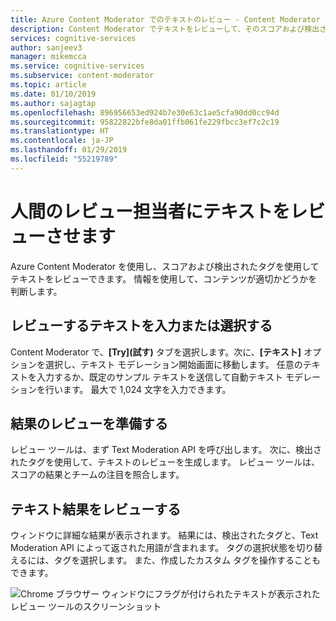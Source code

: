 ```yaml
---
title: Azure Content Moderator でのテキストのレビュー - Content Moderator
description: Content Moderator でテキストをレビューして、そのスコアおよび検出されたタグを確認する方法について説明します。 情報を使用して、コンテンツが適切かどうかを判断します。
services: cognitive-services
author: sanjeev3
manager: mikemcca
ms.service: cognitive-services
ms.subservice: content-moderator
ms.topic: article
ms.date: 01/10/2019
ms.author: sajagtap
ms.openlocfilehash: 896956653ed924b7e30e63c1ae5cfa90dd0cc94d
ms.sourcegitcommit: 95822822bfe8da01ffb061fe229fbcc3ef7c2c19
ms.translationtype: HT
ms.contentlocale: ja-JP
ms.lasthandoff: 01/29/2019
ms.locfileid: "55219789"
---
```

# <a name="let-human-reviewers-review-text"></a>人間のレビュー担当者にテキストをレビューさせます

Azure Content Moderator を使用し、スコアおよび検出されたタグを使用してテキストをレビューできます。 情報を使用して、コンテンツが適切かどうかを判断します。 

## <a name="select-or-enter-the-text-to-review"></a>レビューするテキストを入力または選択する

Content Moderator で、**[Try]\(試す\)** タブを選択します。次に、**[テキスト]** オプションを選択し、テキスト モデレーション開始画面に移動します。 任意のテキストを入力するか、既定のサンプル テキストを送信して自動テキスト モデレーションを行います。 最大で 1,024 文字を入力できます。

## <a name="get-ready-to-review-results"></a>結果のレビューを準備する

レビュー ツールは、まず Text Moderation API を呼び出します。 次に、検出されたタグを使用して、テキストのレビューを生成します。 レビュー ツールは、スコアの結果とチームの注目を照合します。

## <a name="review-text-results"></a>テキスト結果をレビューする

ウィンドウに詳細な結果が表示されます。 結果には、検出されたタグと、Text Moderation API によって返された用語が含まれます。 タグの選択状態を切り替えるには、タグを選択します。 また、作成したカスタム タグを操作することもできます。

![Chrome ブラウザー ウィンドウにフラグが付けられたテキストが表示されたレビュー ツールのスクリーンショット](../images/reviewresults_text.png)
